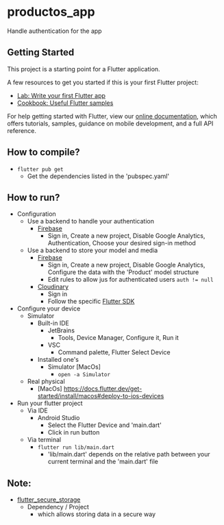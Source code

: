 # productos_app

Handle authentication for the app

## Getting Started

This project is a starting point for a Flutter application.

A few resources to get you started if this is your first Flutter project:

- [Lab: Write your first Flutter app](https://flutter.dev/docs/get-started/codelab)
- [Cookbook: Useful Flutter samples](https://flutter.dev/docs/cookbook)

For help getting started with Flutter, view our
[online documentation](https://flutter.dev/docs), which offers tutorials,
samples, guidance on mobile development, and a full API reference.

## How to compile?
* `flutter pub get`
    * Get the dependencies listed in the 'pubspec.yaml'

## How to run?
* Configuration
  * Use a backend to handle your authentication
    * [Firebase](https://firebase.google.com/)
      * Sign in, Create a new project, Disable Google Analytics, Authentication, Choose your desired sign-in method
  * Use a backend to store your model and media
    * [Firebase](https://firebase.google.com/)
      * Sign in, Create a new project, Disable Google Analytics, Configure the data with the 'Product' model structure
      * Edit rules to allow jus for authenticated users `auth != null`
    * [Cloudinary](https://cloudinary.com/)
      * Sign in
      * Follow the specific [Flutter SDK](https://console.cloudinary.com/documentation/flutter_integration)
* Configure your device
    * Simulator
        * Built-in IDE
            * JetBrains
                * Tools, Device Manager, Configure it, Run it
            * VSC
                * Command palette, Flutter Select Device
        * Installed one's
            * Simulator [MacOs]
                * `open -a Simulator`
    * Real physical
        * [MacOs] https://docs.flutter.dev/get-started/install/macos#deploy-to-ios-devices
* Run your flutter project
    * Via IDE
        * Android Studio
            * Select the Flutter Device and 'main.dart'
            * Click in run button
    * Via terminal
        * `flutter run lib/main.dart`
            * 'lib/main.dart' depends on the relative path between your current terminal and the 'main.dart' file

## Note:
* [flutter_secure_storage](https://pub.dev/packages/flutter_secure_storage)
  * Dependency / Project
    * which allows storing data in a secure way